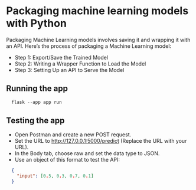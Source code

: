# Packaging machine learning models with Python

Packaging Machine Learning models involves saving it and wrapping it with an API. Here’s the process of packaging a Machine Learning model:

- Step 1: Export/Save the Trained Model
- Step 2: Writing a Wrapper Function to Load the Model
- Step 3: Setting Up an API to Serve the Model

## Running the app

```python
  flask --app app run
```

## Testing the app

- Open Postman and create a new POST request.
- Set the URL to <http://127.0.0.1:5000/predict> (Replace the URL with your URL).
- In the Body tab, choose raw and set the data type to JSON.
- Use an object of this format to test the API:

```json
  {
    "input": [0.5, 0.3, 0.7, 0.1]
  }
```
